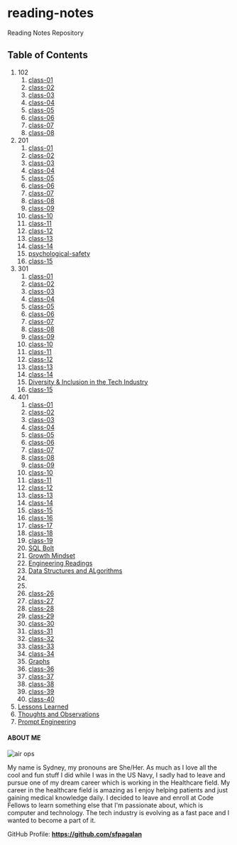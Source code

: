 # reading-notes
Reading Notes Repository

## Table of Contents
1. 102
    1. [class-01](102/class-01.md)
    2. [class-02](102/class-02.md)
    3. [class-03](102/class-03.md)
    4. [class-04](102/class-04.md)
    5. [class-05](102/class-05.md)
    6. [class-06](102/class-06.md)
    7. [class-07](102/class-07.md)
    8. [class-08](102/class-08.md)
2. 201
    1. [class-01](201/class-01.md)
    2. [class-02](201/class-02.md)
    3. [class-03](201/class-03.md)
    4. [class-04](201/class-04.md)
    5. [class-05](201/class-05.md)
    6. [class-06](201/class-06.md)
    7. [class-07](201/class-07.md)
    8. [class-08](201/class-08.md)
    9. [class-09](201/class-09.md)
    10. [class-10](201/class-10.md)
    11. [class-11](201/class-11.md)
    12. [class-12](201/class-12.md)
    13. [class-13](201/class-13.md)
    14. [class-14](201/class-14.md)
    15. [psychological-safety](201/class-14-psychological-safety.md)
    16. [class-15](201/class-15.md)
3. 301
    1. [class-01](301/class-01.md)
    2. [class-02](301/class-02.md)
    3. [class-03](301/class-03.md)
    4. [class-04](301/class-04.md)
    5. [class-05](301/class-05.md)
    6. [class-06](301/class-06.md)
    7. [class-07](301/class-07.md)
    8. [class-08](301/class-08.md)
    9. [class-09](301/class-09.md)
    10. [class-10](301/class-10.md)
    11. [class-11](301/class-11.md)
    12. [class-12](301/class-12.md)
    13. [class-13](301/class-13.md)
    14. [class-14](301/class-14.md)
    15. [Diversity & Inclusion in the Tech Industry](301/class-14-diversity-equity-inclusion-and-belonging.md)
    16. [class-15](301/class-15.md)
4. 401
    1. [class-01](401/class-01.md)
    2. [class-02](401/class-02.md)
    3. [class-03](401/class-03.md)
    4. [class-04](401/class-04.md)
    5. [class-05](401/class-05.md)
    6. [class-06](401/class-06.md)
    7. [class-07](401/class-07.md)
    8. [class-08](401/class-08.md)
    9. [class-09](401/class-09.md)
    10. [class-10](401/class-10.md)
    11. [class-11](401/class-11.md)
    12. [class-12](401/class-12.md)
    13. [class-13](401/class-13.md)
    14. [class-14](401/class-14.md)
    15. [class-15](401/class-15.md)
    16. [class-16](401/class-16.md)
    17. [class-17](401/class-17.md)
    18. [class-18](401/class-18.md)
    19. [class-19](401/class-19.md)
    20. [SQL Bolt](401/SQL-Bolt.md)
    21. [Growth Mindset](401/Growth-Mindset.md)
    22. [Engineering Readings](401/EngineeringReadings.md)
    23. [Data Structures and ALgorithms](401/DSA.md)
    24.
    25.
    26. [class-26](401/class-26.md)
    27. [class-27](401/class-27.md)
    28. [class-28](401/class-28.md)
    29. [class-29](401/class-29.md)
    30. [class-30](401/class-30.md)
    31. [class-31](401/class-31.md)
    32. [class-32](401/class-32.md)
    33. [class-33](401/class-33.md)
    34. [class-34](401/class-34.md)
    35. [Graphs](401/Graphs.md)
    36. [class-36](401/class-36.md)
    37. [class-37](401/class-37.md)
    38. [class-38](401/class-38.md)
    39. [class-39](401/class-39.md)
    40. [class-40](401/class-40.md)
5. [Lessons Learned](lessons-learned.md)
6. [Thoughts and Observations](thoughts-and-observations.md)
7. [Prompt Engineering](prompt-engineering.md)

#### ABOUT ME

![air ops](https://github.com/sfpagalan/reading-notes/assets/137751888/0b8c596b-84f4-44c2-b6ef-e8b1c130702e)

My name is Sydney, my pronouns are She/Her. As much as I love all the cool and fun stuff I did while I was in the US Navy, I sadly had to leave and pursue one of my dream career which is working in the Healthcare field. My career in the healthcare field is amazing as I enjoy helping patients and just gaining medical knowledge daily. I decided to leave and enroll at Code Fellows to learn something else that I'm passionate about, which is computer and technology. The tech industry is evolving as a fast pace and I wanted to become a part of it.

GitHub Profile: **https://github.com/sfpagalan**
